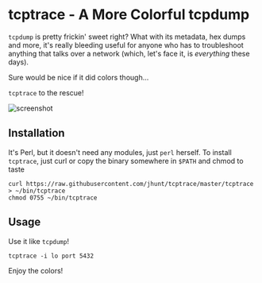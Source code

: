 tcptrace - A More Colorful tcpdump
================================

`tcpdump` is pretty frickin' sweet right?  What with its metadata,
hex dumps and more, it's really bleeding useful for anyone who has
to troubleshoot anything that talks over a network (which, let's
face it, is _everything_ these days).

Sure would be nice if it did colors though...

`tcptrace` to the rescue!

![screenshot](https://raw.githubusercontent.com/jhunt/tcptrace/master/screenshot.png)

Installation
------------

It's Perl, but it doesn't need any modules, just `perl` herself.
To install `tcptrace`, just curl or copy the binary somewhere in
`$PATH` and chmod to taste

```
curl https://raw.githubusercontent.com/jhunt/tcptrace/master/tcptrace > ~/bin/tcptrace
chmod 0755 ~/bin/tcptrace
```

Usage
-----

Use it like `tcpdump`!

```
tcptrace -i lo port 5432
```

Enjoy the colors!
